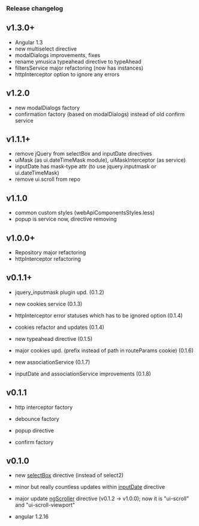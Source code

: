 ### Release changelog

## v1.3.0+
* Angular 1.3
* new multiselect directive
* modalDialogs improvements, fixes
* rename ymusica typeahead directive to typeAhead
* filtersService major refactoring (now has instances)
* httpInterceptor option to ignore any errors

## v1.2.0
* new modalDialogs factory
* confirmation factory (based on modalDialogs) instead of old confirm service

## v1.1.1+

* remove jQuery from selectBox and inputDate directives
* uiMask (as ui.dateTimeMask module), uiMaskInterceptor (as service)
* inputDate has mask-type attr (to use jquery.inputmask or ui.dateTimeMask)
* remove ui.scroll from repo

## v1.1.0

* common custom styles (webApiComponentsStyles.less)
* popup is service now, directive removing

## v1.0.0+

* Repository major refactoring
* httpInterceptor refactoring

## v0.1.1+

* jquery_inputmask plugin upd. (0.1.2)

* new cookies service (0.1.3)

* httpInterceptor error statuses which has to be ignored option (0.1.4)

* cookies refactor and updates (0.1.4)

* new typeahead directive (0.1.5)

* major cookies upd. (prefix instead of path in routeParams cookie) (0.1.6)

* new associationService (0.1.7)

* inputDate and associationService improvements (0.1.8)


## v0.1.1

* http interceptor factory

* debounce factory

* popup directive

* confirm factory


## v0.1.0

* new <a href="https://github.com/Hill30/WebApiComponents/tree/master/src/directives/selectBox">selectBox</a> directive (instead of select2)

* minor but really countless updates within <a href="https://github.com/Hill30/WebApiComponents/tree/master/src/directives/inputDate">inputDate</a> directive

* major update <a href="https://github.com/Hill30/NGScroller/tree/v1.0.0">ngScroller</a> directive (v0.1.2 -> v1.0.0); now it is "ui-scroll" and "ui-scroll-viewport"

* angular 1.2.16